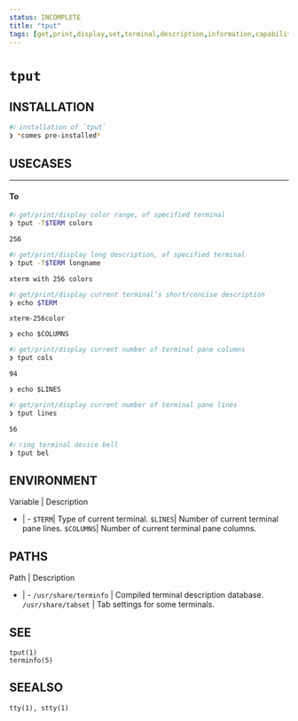 ```yaml
---
status: INCOMPLETE
title: "tput"
tags: [get,print,display,set,terminal,description,information,capabilities,colors,positions,lengths]
---
```


# `tput`

## INSTALLATION


```bash
#ℹ︎ installation of `tput`
❯ *comes pre-installed*
```


## USECASES

----
#### To


```bash
#ℹ︎ get/print/display color range, of specified terminal
❯ tput -T$TERM colors
```

    256


```bash
#ℹ︎ get/print/display long description, of specified terminal
❯ tput -T$TERM longname
```

    xterm with 256 colors


```bash
#ℹ︎ get/print/display current terminal’s short/concise description
❯ echo $TERM
```

    xterm-256color

    ❯ echo $COLUMNS

```bash
#ℹ︎ get/print/display current number of terminal pane columns
❯ tput cols
```

    94

    ❯ echo $LINES

```bash
#ℹ︎ get/print/display current number of terminal pane lines
❯ tput lines
```

    56


```bash
#ℹ︎ ring terminal device bell
❯ tput bel
```



## ENVIRONMENT

Variable | Description
- | -
`$TERM`| Type of current terminal.
`$LINES`| Number of current terminal pane lines.
`$COLUMNS`| Number of current terminal pane columns.

## PATHS

Path | Description
- | -
`/usr/share/terminfo` | Compiled terminal description database.
`/usr/share/tabset` | Tab settings for some terminals.

## SEE

    tput(1)
    terminfo(5)

## SEEALSO

    tty(1), stty(1)

